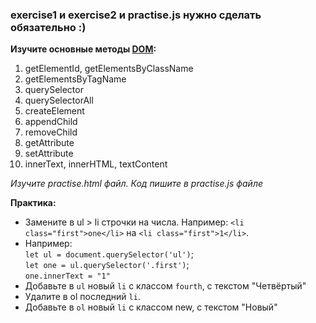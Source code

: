 ### exercise1 и exercise2 и practise.js нужно сделать обязательно :) 

**Изучите основные методы [DOM](https://www.dynamicwebtraining.com.au/blog/javascript-dom-methods):**
1) getElementId, getElementsByClassName
2) getElementsByTagName
3) querySelector
4) querySelectorAll
5) createElement
6) appendChild
7) removeChild
8) getAttribute
9) setAttribute
10) innerText, innerHTML, textContent

*Изучите practise.html файл. Код пишите в practise.js файле*

**Практика:**
- Замените в ul > li строчки на числа. Например: ```<li class="first">one</li>``` на ```<li class="first">1</li>```.
- Например:  
`let ul = document.querySelector('ul')`;  
`let one = ul.querySelector('.first')`;  
`one.innerText = "1"`
- Добавьте в ```ul``` новый ```li``` c классом ```fourth```, с текстом "Четвёртый"
- Удалите в ol последний ``li``. 
- Добавьте в `ol` новый `li` с классом new, с текстом "Новый"
